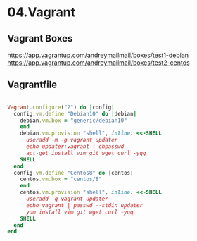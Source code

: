 # 04.Vagrant
## Vagrant Boxes 
https://app.vagrantup.com/andreymailmail/boxes/test1-debian
https://app.vagrantup.com/andreymailmail/boxes/test2-centos

## Vagrantfile

```ruby

Vagrant.configure("2") do |config|
  config.vm.define "Debian10" do |debian|
    debian.vm.box = "generic/debian10"
    end
    debian.vm.provision "shell", inline: <<-SHELL
      useradd -m -g vagrant updater
      echo updater:vagrant | chpasswd
      apt-get install vim git wget curl -yqq
    SHELL
  end
  config.vm.define "Centos8" do |centos|
    centos.vm.box = "centos/8"
    end
    centos.vm.provision "shell", inline: <<-SHELL
      useradd -g vagrant updater
      echo vagrant | passwd --stdin updater
      yum install vim git wget curl -yqq
    SHELL
  end
end

```
